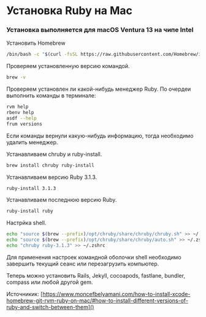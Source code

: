 # Установка Ruby  на Mac

### Установка выполняется для macOS Ventura 13 на чипе Intel

Установить Homebrew

```bash
/bin/bash -c "$(curl -fsSL https://raw.githubusercontent.com/Homebrew/install/HEAD/install.sh)"
```

Проверяем установленную версию командой.

```bash
brew -v
```

Проверяем установлен ли какой-нибудь менеджер Ruby. По очердеи выполнить команды в терминале:

```bash
rvm help
rbenv help
asdf --help
frum versions
```

Если команды вернули какую-нибудь информацию, тогда необходимо удалить менеджер.

Устанавливаем chruby и ruby-install.

```bash
brew install chruby ruby-install
```

Устанавливаем версию Ruby 3.1.3.

```bash
ruby-install 3.1.3
```

Устанавливаем последнюю версию Ruby.

```bash
ruby-install ruby
```

Настрйка shell.

```bash
echo "source $(brew --prefix)/opt/chruby/share/chruby/chruby.sh" >> ~/.zshrc
echo "source $(brew --prefix)/opt/chruby/share/chruby/auto.sh" >> ~/.zshrc
echo "chruby ruby-3.1.3" >> ~/.zshrc
```

Для применения настроек командной оболочки shell необходимо завершить текущий сеанс или перезагрузить компьютер.

Теперь можно установить Rails, Jekyll, cocoapods, fastlane, bundler, compass или любой другой gem.

Источникик:
[https://www.moncefbelyamani.com/how-to-install-xcode-homebrew-git-rvm-ruby-on-mac/#how-to-install-different-versions-of-ruby-and-switch-between-them]()
